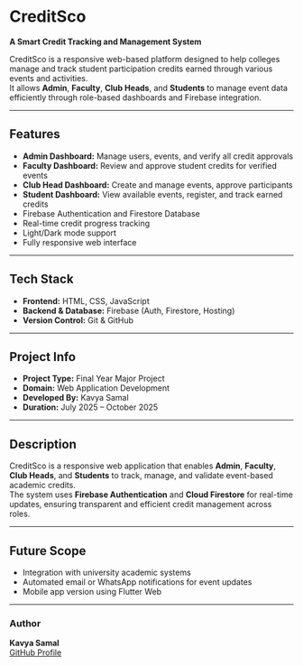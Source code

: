 # CreditSco  
**A Smart Credit Tracking and Management System**

CreditSco is a responsive web-based platform designed to help colleges manage and track student participation credits earned through various events and activities.  
It allows **Admin**, **Faculty**, **Club Heads**, and **Students** to manage event data efficiently through role-based dashboards and Firebase integration.

---

## Features
- **Admin Dashboard:** Manage users, events, and verify all credit approvals  
- **Faculty Dashboard:** Review and approve student credits for verified events  
- **Club Head Dashboard:** Create and manage events, approve participants  
- **Student Dashboard:** View available events, register, and track earned credits  
- Firebase Authentication and Firestore Database  
- Real-time credit progress tracking  
- Light/Dark mode support  
- Fully responsive web interface  

---

## Tech Stack
- **Frontend:** HTML, CSS, JavaScript  
- **Backend & Database:** Firebase (Auth, Firestore, Hosting)  
- **Version Control:** Git & GitHub  

---

## Project Info
- **Project Type:** Final Year Major Project  
- **Domain:** Web Application Development  
- **Developed By:** Kavya Samal  
- **Duration:** July 2025 – October 2025  

---

## Description
CreditSco is a responsive web application that enables **Admin**, **Faculty**, **Club Heads**, and **Students** to track, manage, and validate event-based academic credits.  
The system uses **Firebase Authentication** and **Cloud Firestore** for real-time updates, ensuring transparent and efficient credit management across roles.

---

## Future Scope
- Integration with university academic systems  
- Automated email or WhatsApp notifications for event updates  
- Mobile app version using Flutter Web  

---

### Author
**Kavya Samal**  
[GitHub Profile](https://github.com/kavya109254)
